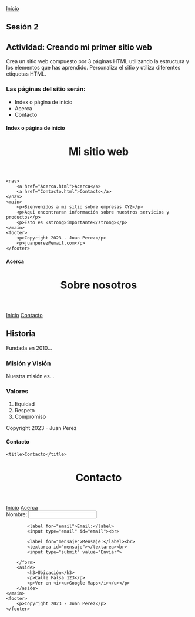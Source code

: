 <!-- No borrar o modificar -->
[Inicio](./index.md)

## Sesión 2


<!-- Su documentación aquí -->

## Actividad: Creando mi primer sitio web
Crea un sitio web compuesto por 3 páginas HTML utilizando la estructura y los elementos que has aprendido. Personaliza el sitio y utiliza diferentes etiquetas HTML.

### Las páginas del sitio serán:

- Index o página de inicio
- Acerca
- Contacto

#### Index o página de inicio

<!DOCTYPE html>
<html lang="en">

<head>
    <title>Mi primer sitio web</title>
</head>

<body>
    <header>
        <h1>Mi sitio web</h1>
    </header>

    <nav>
        <a href="Acerca.html">Acerca</a>
        <a href="Contacto.html">Contacto</a>
    </nav>
    <main>
        <p>Bienvenidos a mi sitio sobre empresas XYZ</p>
        <p>Aqui encontraran información sobre nuestros servicios y productos</p>
        <p>Esto es <strong>importante</strong></p>
    </main>
    <footer>
        <p>Copyright 2023 - Juan Perez</p>
        <p>juanperez@email.com</p>
    </footer>
</body>

</html>


#### Acerca


<!DOCTYPE html>
<html lang="en">

<head>

  <title>Sobre nosotros</title>
</head>

<body>

  <header>
    <h1>Sobre nosotros</h1>
  </header>
  <nav>
    <a href="Index.html">Inicio</a>
    <a href="Contacto.html">Contacto</a>
  </nav>

  <section>
    <h2>Historia</h2>
    <p>Fundada en 2010...</p>
    <article>
      <h3>Misión y Visión</h3>
      <p>Nuestra misión es...</p>
      <h1>Valores</h1>
      <ol>
        <li>Equidad</li>
        <li>Respeto</li>
        <li>Compromiso</li>
      </ol>
    </article>
  </section>

  <footer>
    <p>Copyright 2023 - Juan Perez</p>
  </footer>
</body>

</html>


#### Contacto


<!DOCTYPE html>
<html lang="en">

<head>

    <title>Contacto</title>
</head>

<body>
    <header>
        <h1>Contacto</h1>
    </header>
    <nav>
        <a href="Index.html">Inicio</a>
        <a href="Acerca.html">Acerca</a>
    </nav>
    <main>
        <form>
            <label for="nombre">Nombre:</label>
            <input type="text" id="nombre"><br>

            <label for="email">Email:</label>
            <input type="email" id="email"><br>

            <label for="mensaje">Mensaje:</label><br>
            <textarea id="mensaje"></textarea><br>
            <input type="submit" value="Enviar">

        </form>
        <aside>
            <h3>Ubicación</h3>
            <p>Calle Falsa 123</p>
            <p>Ver en <i><u>Google Maps</i></u></p>
        </aside>
    </main>
    <footer>
        <p>Copyright 2023 - Juan Perez</p>
    </footer>
</body>

</html>

